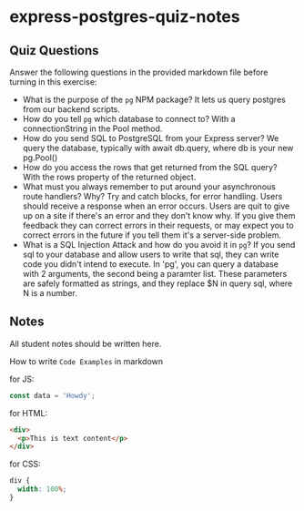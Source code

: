 # express-postgres-quiz-notes

## Quiz Questions

Answer the following questions in the provided markdown file before turning in this exercise:

- What is the purpose of the `pg` NPM package?
  It lets us query postgres from our backend scripts.
- How do you tell `pg` which database to connect to?
  With a connectionString in the Pool method.
- How do you send SQL to PostgreSQL from your Express server?
  We query the database, typically with await db.query, where db is your new pg.Pool()
- How do you access the rows that get returned from the SQL query?
  With the rows property of the returned object.
- What must you always remember to put around your asynchronous route handlers? Why?
  Try and catch blocks, for error handling. Users should receive a response when an error occurs. Users are quit to give up on a site if there's an error and they don't know why. If you give them feedback they can correct errors in their requests, or may expect you to correct errors in the future if you tell them it's a server-side problem.
- What is a SQL Injection Attack and how do you avoid it in `pg`?
  If you send sql to your database and allow users to write that sql, they can write code you didn't intend to execute. In 'pg', you can query a database with 2 arguments, the second being a paramter list. These parameters are safely formatted as strings, and they replace $N in query sql, where N is a number.

## Notes

All student notes should be written here.

How to write `Code Examples` in markdown

for JS:

```javascript
const data = 'Howdy';
```

for HTML:

```html
<div>
  <p>This is text content</p>
</div>
```

for CSS:

```css
div {
  width: 100%;
}
```
